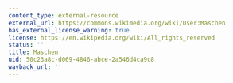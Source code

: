 ```yaml
---
content_type: external-resource
external_url: https://commons.wikimedia.org/wiki/User:Maschen
has_external_license_warning: true
license: https://en.wikipedia.org/wiki/All_rights_reserved
status: ''
title: Maschen
uid: 50c23a8c-d069-4846-abce-2a546d4ca9c8
wayback_url: ''
---
```

